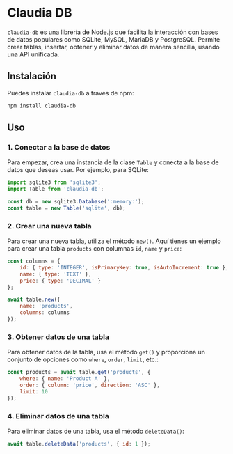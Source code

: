 # Claudia DB

`claudia-db` es una librería de Node.js que facilita la interacción con bases de datos populares como SQLite, MySQL, MariaDB y PostgreSQL. Permite crear tablas, insertar, obtener y eliminar datos de manera sencilla, usando una API unificada.

## Instalación

Puedes instalar `claudia-db` a través de npm:

```bash
npm install claudia-db
```

## Uso

### 1. Conectar a la base de datos

Para empezar, crea una instancia de la clase `Table` y conecta a la base de datos que deseas usar. Por ejemplo, para SQLite:

```javascript
import sqlite3 from 'sqlite3';
import Table from 'claudia-db';

const db = new sqlite3.Database(':memory:');
const table = new Table('sqlite', db);
```

### 2. Crear una nueva tabla

Para crear una nueva tabla, utiliza el método `new()`. Aquí tienes un ejemplo para crear una tabla `products` con columnas `id`, `name` y `price`:

```javascript
const columns = {
    id: { type: 'INTEGER', isPrimaryKey: true, isAutoIncrement: true },
    name: { type: 'TEXT' },
    price: { type: 'DECIMAL' }
};

await table.new({
    name: 'products',
    columns: columns
});
```

### 3. Obtener datos de una tabla

Para obtener datos de la tabla, usa el método `get()` y proporciona un conjunto de opciones como `where`, `order`, `limit`, etc.:

```javascript
const products = await table.get('products', {
    where: { name: 'Product A' },
    order: { column: 'price', direction: 'ASC' },
    limit: 10
});
```

### 4. Eliminar datos de una tabla

Para eliminar datos de una tabla, usa el método `deleteData()`:

```javascript
await table.deleteData('products', { id: 1 });
```
